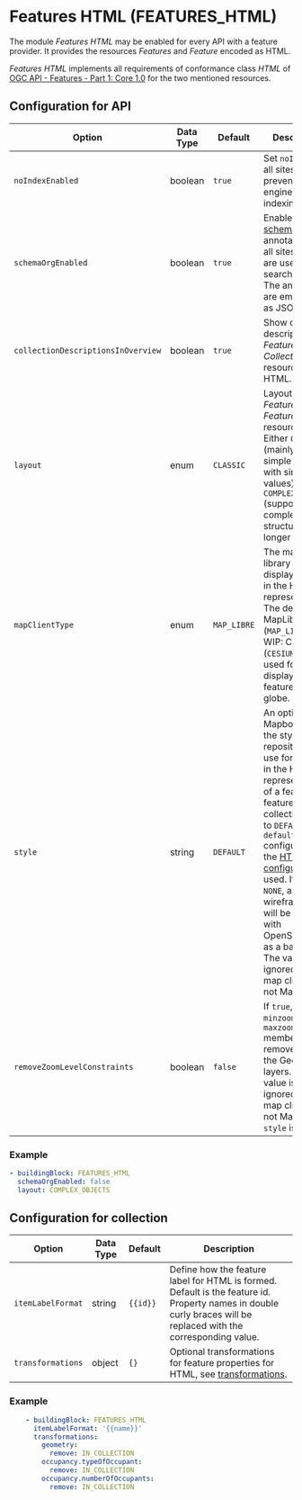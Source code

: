 # Features HTML (FEATURES_HTML)

The module *Features HTML* may be enabled for every API with a feature provider. It provides the resources *Features* and *Feature* encoded as HTML.

*Features HTML* implements all requirements of conformance class *HTML* of [OGC API - Features - Part 1: Core 1.0](http://www.opengis.net/doc/IS/ogcapi-features-1/1.0#rc_html) for the two mentioned resources.

## Configuration for API

|Option |Data Type |Default |Description
| --- | --- | --- | ---
|`noIndexEnabled` |boolean |`true` |Set `noIndex` for all sites to prevent search engines from indexing.
|`schemaOrgEnabled` |boolean |`true` |Enable [schema.org](https://schema.org) annotations for all sites, which are used e.g. by search engines. The annotations are embedded as JSON-LD.
|`collectionDescriptionsInOverview`  |boolean |`true` |Show collection descriptions in *Feature Collections* resource for HTML.
|`layout` |enum |`CLASSIC` |Layout for *Features* and *Feature* resources. Either `CLASSIC` (mainly for simple objects with simple values) or `COMPLEX_OBJECTS` (supports more complex object structures and longer values).
|`mapClientType` |enum |`MAP_LIBRE` |The map client library to use to display features in the HTML representation. The default is MapLibre GL (`MAP_LIBRE`). WIP: Cesium (`CESIUM`) can be used for displaying 3D features on a globe.
|`style` |string |`DEFAULT` |An optional Mapbox style in the style repository to use for the map in the HTML representation of a feature or feature collection. If set to `DEFAULT`, the `defaultStyle` configured in the [HTML configuration](html.md) is used. If set to `NONE`, a simple wireframe style will be used with OpenStreetMap as a basemap. The value is ignored, if the map client is not MapLibre.
|`removeZoomLevelConstraints` |boolean |`false` |If `true`, any `minzoom` or `maxzoom` members are removed from the GeoJSON layers. The value is ignored, if the map client is not MapLibre or `style` is `NONE`.

### Example

```yaml
- buildingBlock: FEATURES_HTML
  schemaOrgEnabled: false
  layout: COMPLEX_OBJECTS
```

## Configuration for collection

|Option |Data Type |Default |Description
| --- | --- | --- | ---
|`itemLabelFormat` |string |`{{id}}` |Define how the feature label for HTML is formed. Default is the feature id. Property names in double curly braces will be replaced with the corresponding value.
|`transformations` |object |`{}` |Optional transformations for feature properties for HTML, see [transformations](README.md#transformations).

### Example

```yaml
    - buildingBlock: FEATURES_HTML
      itemLabelFormat: '{{name}}'
      transformations:
        geometry:
          remove: IN_COLLECTION
        occupancy.typeOfOccupant:
          remove: IN_COLLECTION
        occupancy.numberOfOccupants:
          remove: IN_COLLECTION
```
